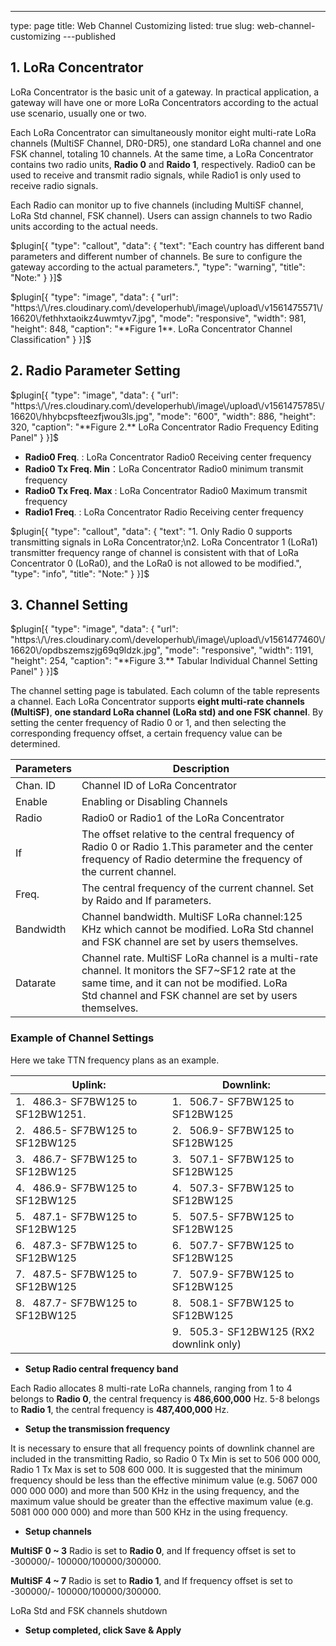 ---
type: page
title: Web Channel Customizing
listed: true
slug: web-channel-customizing
---published

## 1. LoRa Concentrator

LoRa Concentrator is the basic unit of a gateway. In practical application, a gateway will have one or more LoRa Concentrators according to the actual use scenario, usually one or two.

Each LoRa Concentrator can simultaneously monitor eight multi-rate LoRa channels (MultiSF Channel, DR0-DR5), one standard LoRa channel and one FSK channel, totaling 10 channels. At the same time, a LoRa Concentrator contains two radio units, **Radio 0** and **Raido 1**, respectively. Radio0 can be used to receive and transmit radio signals, while Radio1 is only used to receive radio signals.

Each Radio can monitor up to five channels (including MultiSF channel, LoRa Std channel, FSK channel). Users can assign channels to two Radio units according to the actual needs.

$plugin[{
    "type": "callout",
    "data": {
        "text": "Each country has different band parameters and different number of channels. Be sure to configure the gateway according to the actual parameters.",
        "type": "warning",
        "title": "Note:"
    }
}]$

$plugin[{
    "type": "image",
    "data": {
        "url": "https:\/\/res.cloudinary.com\/developerhub\/image\/upload\/v1561475571\/16620\/fethhxtaoikz4uwmtyv7.jpg",
        "mode": "responsive",
        "width": 981,
        "height": 848,
        "caption": "**Figure 1**. LoRa Concentrator Channel Classification"
    }
}]$

## 2. Radio Parameter Setting

$plugin[{
    "type": "image",
    "data": {
        "url": "https:\/\/res.cloudinary.com\/developerhub\/image\/upload\/v1561475785\/16620\/hhybcpsfteezfjwou3ls.jpg",
        "mode": "600",
        "width": 886,
        "height": 320,
        "caption": "**Figure 2.** LoRa Concentrator Radio Frequency Editing Panel"
    }
}]$

- **Radio0 Freq**. : LoRa Concentrator Radio0 Receiving center frequency
- **Radio0 Tx Freq. Min**：LoRa Concentrator Radio0 minimum transmit frequency
- **Radio0 Tx Freq. Max** : LoRa Concentrator Radio0 Maximum transmit frequency
- **Radio1 Freq**. : LoRa Concentrator Radio Receiving center frequency

$plugin[{
    "type": "callout",
    "data": {
        "text": "1. Only Radio 0 supports transmitting signals in LoRa Concentrator;\n2. LoRa Concentrator 1 (LoRa1) transmitter frequency range of channel is consistent with that of LoRa Concentrator 0 (LoRa0), and the LoRa0 is not allowed to be modified.",
        "type": "info",
        "title": "Note:"
    }
}]$

## 3. Channel Setting

$plugin[{
    "type": "image",
    "data": {
        "url": "https:\/\/res.cloudinary.com\/developerhub\/image\/upload\/v1561477460\/16620\/opdbszemszjg69q9ldzk.jpg",
        "mode": "responsive",
        "width": 1191,
        "height": 254,
        "caption": "**Figure 3.**  Tabular Individual Channel Setting Panel"
    }
}]$

The channel setting page is tabulated. Each column of the table represents a channel. Each LoRa Concentrator supports **eight multi-rate channels (MultiSF)**, **one standard LoRa channel (LoRa std) and one FSK channel**. By setting the center frequency of Radio 0 or 1, and then selecting the corresponding frequency offset, a certain frequency value can be determined.

| Parameters | Description | 
| ---- | ---- | 
| Chan. ID | Channel ID of LoRa Concentrator | 
| Enable | Enabling or Disabling Channels | 
| Radio | Radio0 or Radio1 of the LoRa Concentrator | 
| If | The offset relative to the central frequency of Radio 0 or Radio 1.This parameter and the center frequency of Radio determine the frequency of the&nbsp;current channel. | 
| Freq. | The central frequency of the current channel. Set by Raido and If&nbsp;parameters. | 
| Bandwidth | Channel bandwidth. MultiSF LoRa channel:125 KHz which cannot be modified.&nbsp;LoRa Std channel and FSK channel are set by users themselves. | 
| Datarate | Channel rate. MultiSF LoRa channel is a multi-rate channel. It monitors&nbsp;the SF7~SF12 rate at the same time, and it can not be modified. LoRa Std&nbsp;channel and FSK channel are set by users themselves. | 


### Example of Channel Settings

Here we take TTN frequency plans as an example.

| Uplink: | Downlink: | 
| ---- | ---- | 
| 1.&nbsp; &nbsp;486.3- SF7BW125 to SF12BW1251.&nbsp; &nbsp; | 1.&nbsp; &nbsp;506.7- SF7BW125 to SF12BW125 | 
| 2.&nbsp; &nbsp;486.5- SF7BW125 to SF12BW125 | 2.&nbsp; &nbsp;506.9- SF7BW125 to SF12BW125 | 
| 3.&nbsp; &nbsp;486.7- SF7BW125 to SF12BW125 | 3.&nbsp; &nbsp;507.1- SF7BW125 to SF12BW125 | 
| 4.&nbsp; &nbsp;486.9- SF7BW125 to SF12BW125 | 4.&nbsp; &nbsp;507.3- SF7BW125 to SF12BW125 | 
| 5.&nbsp; &nbsp;487.1- SF7BW125 to SF12BW125 | 5.&nbsp; &nbsp;507.5- SF7BW125 to SF12BW125 | 
| 6.&nbsp; &nbsp;487.3- SF7BW125 to SF12BW125 | 6.&nbsp; &nbsp;507.7- SF7BW125 to SF12BW125 | 
| 7.&nbsp; &nbsp;487.5- SF7BW125 to SF12BW125 | 7.&nbsp; &nbsp;507.9- SF7BW125 to SF12BW125 | 
| 8.&nbsp; &nbsp;487.7- SF7BW125 to SF12BW125 | 8.&nbsp; &nbsp;508.1- SF7BW125 to SF12BW125 | 
|  | 9.&nbsp; &nbsp;505.3- SF12BW125 (RX2 downlink only) | 


- **Setup Radio central frequency band**

Each Radio allocates 8 multi-rate LoRa channels, ranging from 1 to 4 belongs to **Radio 0**, the central frequency is **486,600,000** Hz. 5-8 belongs to **Radio 1**, the central frequency is **487,400,000** Hz. 

- **Setup the transmission frequency**

It is necessary to ensure that all frequency points of downlink channel are included in the transmitting Radio, so Radio 0 Tx Min is set to 506 000 000, Radio 1 Tx Max is set to 508 600 000. It is suggested that the minimum frequency should be less than the effective minimum value (e.g. 5067 000 000 000 000) and more than 500 KHz in the using frequency, and the maximum value should be greater than the effective maximum value (e.g. 5081 000 000 000) and more than 500 KHz in the using frequency. 

- **Setup channels**

**MultiSF 0 ~ 3** Radio is set to **Radio 0**, and If frequency offset is set to -300000/- 100000/100000/300000.

**MultiSF 4 ~ 7** Radio is set to **Radio 1**, and If frequency offset is set to -300000/- 100000/100000/300000.

LoRa Std and FSK channels shutdown 

- **Setup completed, click Save & Apply**

